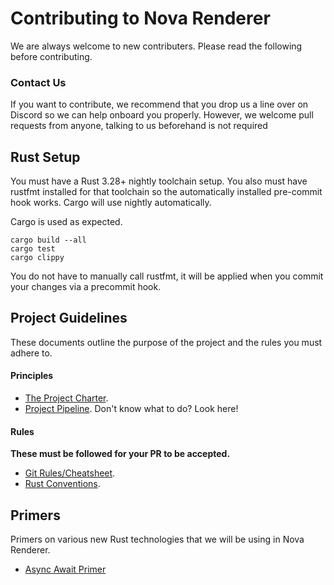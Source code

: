 # Contributing to Nova Renderer

We are always welcome to new contributers. Please read the following before contributing.

### Contact Us

If you want to contribute, we recommend that you drop us a line over on Discord so we can help onboard you properly. 
However, we welcome pull requests from anyone, talking to us beforehand is not required

## Rust Setup

You must have a Rust 3.28+ nightly toolchain setup. You also must have rustfmt installed for that toolchain so the 
automatically installed pre-commit hook works. Cargo will use nightly automatically.

Cargo is used as expected.

```
cargo build --all
cargo test
cargo clippy
```

You do not have to manually call rustfmt, it will be applied when you commit your changes via a precommit hook.

## Project Guidelines

These documents outline the purpose of the project and the rules you must adhere to.

#### Principles

- [The Project Charter](project_charter.md).
- [Project Pipeline](project_pipeline.md). Don't know what to do? Look here!

#### Rules

**These must be followed for your PR to be accepted.**

- [Git Rules/Cheatsheet](git.md).
- [Rust Conventions](rust_conventions.md). 

## Primers

Primers on various new Rust technologies that we will be using in Nova Renderer.

- [Async Await Primer](async_await.md)
